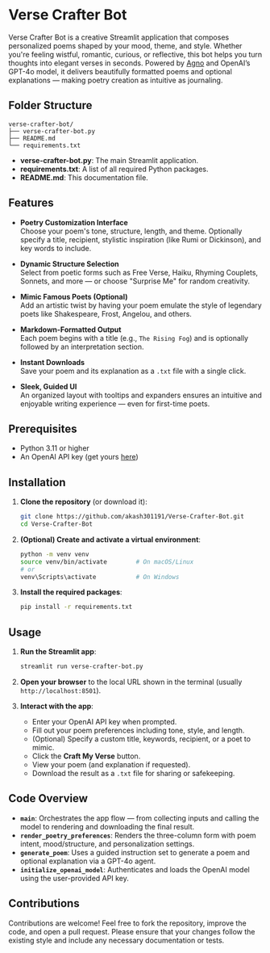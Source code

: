 # Verse Crafter Bot

Verse Crafter Bot is a creative Streamlit application that composes personalized poems shaped by your mood, theme, and style. Whether you're feeling wistful, romantic, curious, or reflective, this bot helps you turn thoughts into elegant verses in seconds. Powered by [Agno](https://github.com/agno-agi/agno) and OpenAI’s GPT-4o model, it delivers beautifully formatted poems and optional explanations — making poetry creation as intuitive as journaling.

## Folder Structure

```
verse-crafter-bot/
├── verse-crafter-bot.py
├── README.md
└── requirements.txt
```

- **verse-crafter-bot.py**: The main Streamlit application.
- **requirements.txt**: A list of all required Python packages.
- **README.md**: This documentation file.

## Features

- **Poetry Customization Interface**  
  Choose your poem's tone, structure, length, and theme. Optionally specify a title, recipient, stylistic inspiration (like Rumi or Dickinson), and key words to include.

- **Dynamic Structure Selection**  
  Select from poetic forms such as Free Verse, Haiku, Rhyming Couplets, Sonnets, and more — or choose "Surprise Me" for random creativity.

- **Mimic Famous Poets (Optional)**  
  Add an artistic twist by having your poem emulate the style of legendary poets like Shakespeare, Frost, Angelou, and others.

- **Markdown-Formatted Output**  
  Each poem begins with a title (e.g., `The Rising Fog`) and is optionally followed by an interpretation section.

- **Instant Downloads**  
  Save your poem and its explanation as a `.txt` file with a single click.

- **Sleek, Guided UI**  
  An organized layout with tooltips and expanders ensures an intuitive and enjoyable writing experience — even for first-time poets.

## Prerequisites

- Python 3.11 or higher  
- An OpenAI API key (get yours [here](https://platform.openai.com/account/api-keys))

## Installation

1. **Clone the repository** (or download it):
   ```bash
   git clone https://github.com/akash301191/Verse-Crafter-Bot.git
   cd Verse-Crafter-Bot
   ```

2. **(Optional) Create and activate a virtual environment**:
   ```bash
   python -m venv venv
   source venv/bin/activate        # On macOS/Linux
   # or
   venv\Scripts\activate           # On Windows
   ```

3. **Install the required packages**:
   ```bash
   pip install -r requirements.txt
   ```

## Usage

1. **Run the Streamlit app**:
   ```bash
   streamlit run verse-crafter-bot.py
   ```

2. **Open your browser** to the local URL shown in the terminal (usually `http://localhost:8501`).

3. **Interact with the app**:
   - Enter your OpenAI API key when prompted.
   - Fill out your poem preferences including tone, style, and length.
   - (Optional) Specify a custom title, keywords, recipient, or a poet to mimic.
   - Click the **Craft My Verse** button.
   - View your poem (and explanation if requested).
   - Download the result as a `.txt` file for sharing or safekeeping.

## Code Overview

- **`main`**: Orchestrates the app flow — from collecting inputs and calling the model to rendering and downloading the final result.
- **`render_poetry_preferences`**: Renders the three-column form with poem intent, mood/structure, and personalization settings.
- **`generate_poem`**: Uses a guided instruction set to generate a poem and optional explanation via a GPT-4o agent.
- **`initialize_openai_model`**: Authenticates and loads the OpenAI model using the user-provided API key.

## Contributions

Contributions are welcome! Feel free to fork the repository, improve the code, and open a pull request. Please ensure that your changes follow the existing style and include any necessary documentation or tests.
